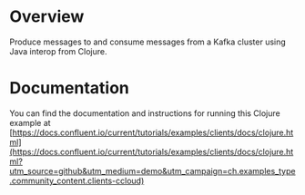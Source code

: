 # Overview

Produce messages to and consume messages from a Kafka cluster using Java interop from Clojure.

# Documentation

You can find the documentation and instructions for running this Clojure example at [https://docs.confluent.io/current/tutorials/examples/clients/docs/clojure.html](https://docs.confluent.io/current/tutorials/examples/clients/docs/clojure.html?utm_source=github&utm_medium=demo&utm_campaign=ch.examples_type.community_content.clients-ccloud)
